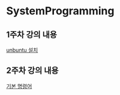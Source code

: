 # SystemProgramming

## 1주차 강의 내용

[unbuntu 설치](https://github.com/sungwo0/SystemProgramming/blob/main/0307/README.md)

## 2주차 강의 내용

[기본 명령어](https://github.com/sungwo0/SystemProgramming/blob/main/0314/README.md)
